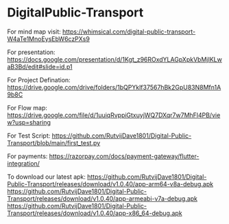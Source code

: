 # DigitalPublic-Transport
 For mind map visit: https://whimsical.com/digital-public-transport-W4aTe1MnoEysEbW6czPXs9

 For presentation: https://docs.google.com/presentation/d/1Kgt_z96ROxdYLAGpXpkVbMjIKLwaB3Bd/edit#slide=id.p1

 For Project Defination: https://drive.google.com/drive/folders/1bQPYklf37567hBk2GpU83N8Mfn1A9b8C

 For Flow map: https://drive.google.com/file/d/1uuiqRvppiGtxuyjWQ7DXqr7w7MhFl4PB/view?usp=sharing
 
 For Test Script: https://github.com/RutvijDave1801/Digital-Public-Transport/blob/main/first_test.py
 
 For payments: https://razorpay.com/docs/payment-gateway/flutter-integration/
 
 To download our latest apk: 
https://github.com/RutvijDave1801/Digital-Public-Transport/releases/download/v1.0.40/app-arm64-v8a-debug.apk
https://github.com/RutvijDave1801/Digital-Public-Transport/releases/download/v1.0.40/app-armeabi-v7a-debug.apk
https://github.com/RutvijDave1801/Digital-Public-Transport/releases/download/v1.0.40/app-x86_64-debug.apk

